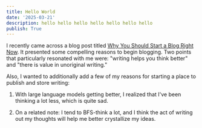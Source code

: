 ```yaml
---
title: Hello World
date: '2025-03-21'
description: hello hello hello hello hello hello hello
publish: True
---
```


I recently came across a blog post titled [Why You Should Start a Blog Right Now](https://guzey.com/personal/why-have-a-blog/). It presented some compelling reasons to begin blogging. Two points that particularly resonated with me were: "writing helps you think better" and "there is value in unoriginal writing."

Also, I wanted to additionally add a few of my reasons for starting a place to publish and store writing:

1. With large language models getting better, I realized that I've been thinking a lot less, which is quite sad. 

2. On a related note: I tend to BFS-think a lot, and I think the act of writing out my thoughts will help me better crystallize my ideas. 